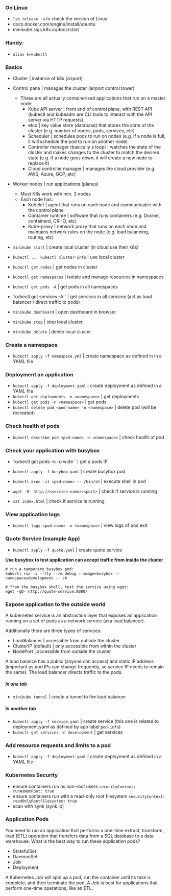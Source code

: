 ### On Linux
- `lsb_release -a` to check the version of Linux
- docs.docker.com/engine/install/ubuntu
- minikube.sigs.k8s.io/docs/start

### Handy:
- `alias k=kubectl`

### Basics
- Cluster | instance of k8s (airport)
- Control pane | manages the cluster (airport control tower)
    - These are all actually containerised applications that run on a master node:
        - Kube API server | front end of control plane, with REST API (kubectl and kubeadm are CLI tools to interact with the API server via HTTP requests).
        - etcd | key value store (database) that stores the state of the cluster (e.g. number of nodes, pods, services, etc)
        - Scheduler | schedules pods to run on nodes (e.g. if a node is full, it will schedule the pod to run on another node)
        - Controller manager (basically a loop) | watches the state of the cluster and makes changes to the cluster to match the desired state (e.g. if a node goes down, it will create a new node to replace it)
        - Cloud controller manager | manages the cloud provider (e.g. AWS, Azure, GCP, etc)
- Worker nodes | run applications (planes)
    - Most K8s work with min. 3 nodes
    - Each node has:
        - Kubelet | agent that runs on each node and communicates with the control plane
        - Container runtime | software that runs containers (e.g. Docker, containerd, CRI-O, etc)
        - Kube-proxy | network proxy that runs on each node and maintains network rules on the node (e.g. load balancing, routing, etc)


- `minikube start` | create local cluster (in cloud use their k8s)
- `kubectl ... kubectl cluster-info`  | use local cluster
- `kubectl get nodes` | get nodes in cluster
- `kubectl get namespaces` | isolate and manage resources in namespaces
- `kubectl get pods -A` | get pods in all namespaces
- `kubectl get services -A`` | get services in all services (act as load balancer / direct traffic to pods)
- `minikube dashboard` | open dashboard in browser
- `minikube stop` | stop local cluster
- `minikube delete` | delete local cluster


### Create a namespace
- `kubectl apply -f namespace.yml` | create namespace as defined in in a YAML file

### Deployment an application
- `kubectl apply -f deployment.yaml` | create deployment as defined in a YAML file
- `kubectl get deployments -n <namespace>` | get deployments
- `kubectl get pods -n <namespace>` | get pods
- `kubectl delete pod <pod-name> -n <namespace>` | delete pod (will be recreated)

### Check health of pods
- `kubectl describe pod <pod-name> -n <namespace>` | check health of pod

### Check your application with busybox
- `kubectl get pods -n <namespace> -o wide`` | get a pods IP

- `kubectl apply -f busybox.yaml` | create busybox pod
- `kubectl exec -it <pod-name> -- /bin/sh` | execute shell in pod
- `wget -O- http://<service-name>:<port>` | check if service is running
- `cat index.html` | check if service is running


### View application logs
- `kubectl logs <pod-name> -n <namespace>` | view logs of pod
exit


### Quote Service (example App)
- `kubectl apply -f quote.yaml` | create quote service

**Use busybox to test application can accept traffic from inside the cluster**

```
# run a temporary busybox pod:
kubectl run -i --tty --rm debug --image=busybox --namespace=development -- sh

# from the busybox shell, test the service using wget:
wget -qO- http://quote-service:8080/
```

### Expose application to the outside world
A kubernetes service is an abstraction layer that exposes an application running on a set of pods as a network service (aka load balancer). 

Additionally there are three types of services:
- LoadBalancer | accessible from outside the cluster
- ClusterIP (default) | only accessible from within the cluster
- NodePort | accessible from outside the cluster

A load balance has a public (anyone can access) and static IP address (important as pod IPs can change frequently, so service IP needs to remain the same). The load balancer directs traffic to the pods.


##### In one tab
- `minikube tunnel` | create a tunnel to the load balancer

##### In another tab
- `kubectl apply -f service.yaml` | create service (this one is related to deployment.yaml as defined by app label `pod-info`) 
- `kubectl get services -n development` | get services

### Add resource requests and limits to a pod
- `kubectl apply -f deployment.yaml` | create deployment as defined in a YAML file

### Kubernetes Security
- ensure containers run as non-root users `securityContext: runAsNonRoot: true`
- ensure containers run with a read-only root filesystem `securityContext: readOnlyRootFilesystem: true`
- scan with synk (synk.io)


### Application Pods
You need to run an application that performs a one-time extract, transform, load (ETL) operation that transfers data from a SQL database to a data warehouse. What is the best way to run these application pods?

- StatefulSet
- DaemonSet
- Job
- Deployment

A Kubernetes Job will spin up a pod, run the container until its task is complete, and then terminate the pod. A Job is best for applications that perform one-time operations, like an ETL.

